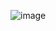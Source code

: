 ![image](https://github.com/lihang912010/lihang912010/assets/149748776/f75ccec8-3f1d-4ce9-87bf-54ca584de8b7)
